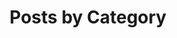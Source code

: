 ---
title: "Posts by Category"
layout: categories
permalink: /categories/
sidebar:
  nav: "archives"
---
